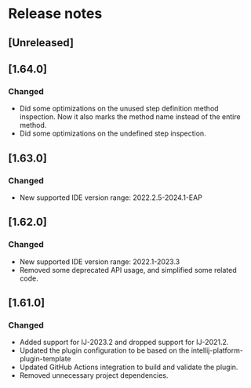 # Release notes

## [Unreleased]

## [1.64.0]
### Changed
- Did some optimizations on the unused step definition method inspection. Now it also marks the method name instead of
the entire method.
- Did some optimizations on the undefined step inspection.

## [1.63.0]
### Changed
- New supported IDE version range: 2022.2.5-2024.1-EAP

## [1.62.0]
### Changed
- New supported IDE version range: 2022.1-2023.3
- Removed some deprecated API usage, and simplified some related code.

## [1.61.0]
### Changed
- Added support for IJ-2023.2 and dropped support for IJ-2021.2.
- Updated the plugin configuration to be based on the intellij-platform-plugin-template
- Updated GitHub Actions integration to build and validate the plugin.
- Removed unnecessary project dependencies.

